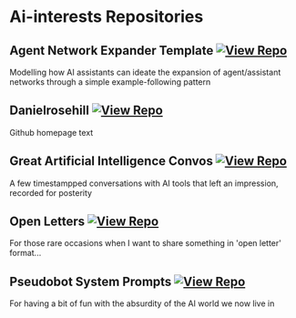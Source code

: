 # Ai-interests Repositories

## Agent Network Expander Template [![View Repo](https://img.shields.io/badge/view-repo-green)](https://github.com/danielrosehill/Agent-Network-Expander-Template)
Modelling how AI assistants can ideate the expansion of agent/assistant networks through a simple example-following pattern

## Danielrosehill [![View Repo](https://img.shields.io/badge/view-repo-green)](https://github.com/danielrosehill/danielrosehill)
Github homepage text

## Great Artificial Intelligence Convos [![View Repo](https://img.shields.io/badge/view-repo-green)](https://github.com/danielrosehill/Great-AI-Convos)
A few timestampped conversations with AI tools that left an impression, recorded for posterity

## Open Letters [![View Repo](https://img.shields.io/badge/view-repo-green)](https://github.com/danielrosehill/Open-Letters)
For those rare occasions when I want to share something in 'open letter' format...

## Pseudobot System Prompts [![View Repo](https://img.shields.io/badge/view-repo-green)](https://github.com/danielrosehill/Pseudobot-System-Prompts)
For having a bit of fun with the absurdity of the AI world we now live in

